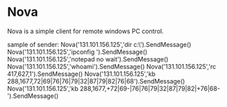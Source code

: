 # Nova
Nova is a simple client for remote windows PC control.

sample of sender:
Nova('131.101.156.125','dir c:\\').SendMessage() 
Nova('131.101.156.125','ipconfig ').SendMessage() 
Nova('131.101.156.125','notepad no wait').SendMessage()
Nova('131.101.156.125','whoami').SendMessage()
Nova('131.101.156.125','rc 417,627,1').SendMessage()
Nova('131.101.156.125','kb 288,1677,72|69|76|76|79|32|87|79|82|76|68').SendMessage()
Nova('131.101.156.125','kb 288,1677,+72|69-|76|76|79|32|87|79|82|+76|68-').SendMessage()
